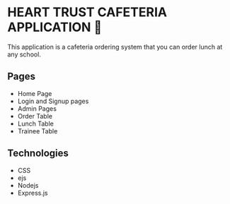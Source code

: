 # HEART TRUST CAFETERIA APPLICATION 🍝

This application is a cafeteria ordering system that you can order lunch at any school.

## Pages

-   Home Page
-   Login and Signup pages
-   Admin Pages
-   Order Table
-   Lunch Table 
-   Trainee Table


## Technologies

-   CSS 
-   ejs
-   Nodejs
-   Express.js
